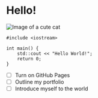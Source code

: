 # Hello!
![Image of a cute cat](https://www.purina.ru/sites/default/files/2021-10/britanskaya-3.jpg)
```
#include <iostream>

int main() {
    std::cout << "Hello World!";
    return 0;
}
```

- [ ] Turn on GitHub Pages
- [ ] Outline my portfolio
- [ ] Introduce myself to the world
